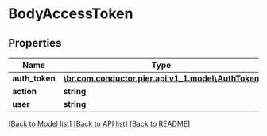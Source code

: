 # BodyAccessToken

## Properties
Name | Type | Description | Notes
------------ | ------------- | ------------- | -------------
**auth_token** | [**\br.com.conductor.pier.api.v1_1.model\AuthToken**](AuthToken.md) |  | [optional] 
**action** | **string** |  | [optional] 
**user** | **string** |  | [optional] 

[[Back to Model list]](../README.md#documentation-for-models) [[Back to API list]](../README.md#documentation-for-api-endpoints) [[Back to README]](../README.md)


